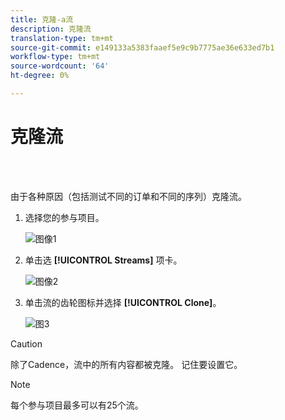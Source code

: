 ```yaml
---
title: 克隆-a流
description: 克隆流
translation-type: tm+mt
source-git-commit: e149133a5383faaef5e9c9b7775ae36e633ed7b1
workflow-type: tm+mt
source-wordcount: '64'
ht-degree: 0%

---
```



# 克隆流

<br> 

由于各种原因（包括测试不同的订单和不同的序列）克隆流。

1. 选择您的参与项目。

   ![图像1](/help/sky/assets/engagement-programs/clone-a-stream/clone-a-stream-1.png)

1. 单击选 **[!UICONTROL Streams]** 项卡。

   ![图像2](/help/sky/assets/engagement-programs/clone-a-stream/clone-a-stream-2.png)

1. 单击流的齿轮图标并选择 **[!UICONTROL Clone]**。

   ![图3](/help/sky/assets/engagement-programs/clone-a-stream/clone-a-stream-3.png)

>[!CAUTION]
>
>除了Cadence，流中的所有内容都被克隆。 记住要设置它。

>[!NOTE]
>
>每个参与项目最多可以有25个流。
